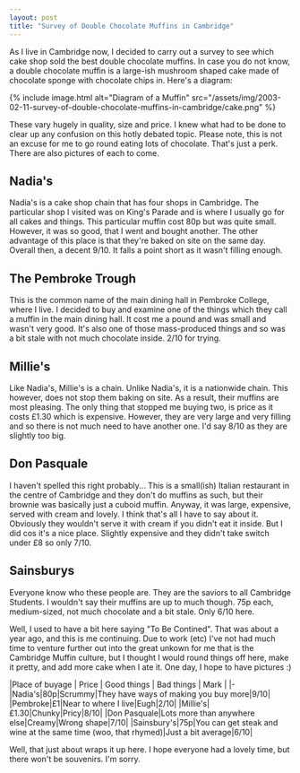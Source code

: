 ```yaml
---
layout: post
title: "Survey of Double Chocolate Muffins in Cambridge"
---
```

As I live in Cambridge now, I decided to carry out a survey to see which cake
shop sold the best double chocolate muffins. In case you do not know, a double
chocolate muffin is a large-ish mushroom shaped cake made of chocolate sponge
with chocolate chips in. Here's a diagram:

{% include image.html alt="Diagram of a Muffin" src="/assets/img/2003-02-11-survey-of-double-chocolate-muffins-in-cambridge/cake.png" %}

These vary hugely in quality, size and price. I knew what had to be done to
clear up any confusion on this hotly debated topic. Please note, this is not
an excuse for me to go round eating lots of chocolate. That's just a perk.
There are also pictures of each to come.

## Nadia's

Nadia's is a cake shop chain that has four shops in Cambridge. The particular
shop I visited was on King's Parade and is where I usually go for all cakes
and things. This particular muffin cost 80p but was quite small. However, it
was so good, that I went and bought another. The other advantage of this place
is that they're baked on site on the same day. Overall then, a decent 9/10. It
falls a point short as it wasn't filling enough.

## The Pembroke Trough

This is the common name of the main dining hall in Pembroke College, where I
live. I decided to buy and examine one of the things which they call a muffin
in the main dining hall. It cost me a pound and was small and wasn't very
good. It's also one of those mass-produced things and so was a bit stale with
not much chocolate inside. 2/10 for trying.

## Millie's

Like Nadia's, Millie's is a chain. Unlike Nadia's, it is a nationwide chain.
This however, does not stop them baking on site. As a result, their muffins
are most pleasing. The only thing that stopped me buying two, is price as it
costs £1.30 which is expensive. However, they are very large and very filling
and so there is not much need to have another one. I'd say 8/10 as they are
slightly too big.

## Don Pasquale

I haven't spelled this right probably... This is a small(ish) Italian
restaurant in the centre of Cambridge and they don't do muffins as such, but
their brownie was basically just a cuboid muffin. Anyway, it was large,
expensive, served with cream and lovely. I think that's all I have to say
about it. Obviously they wouldn't serve it with cream if you didn't eat it
inside. But I did cos it's a nice place. Slightly expensive and they didn't
take switch under £8 so only 7/10.

## Sainsburys

Everyone know who these people are. They are the saviors to all Cambridge
Students. I wouldn't say their muffins are up to much though. 75p each,
medium-sized, not much chocolate and a bit stale. Only 6/10 here.

Well, I used to have a bit here saying "To Be Contined". That was about a year
ago, and this is me continuing. Due to work (etc) I've not had much time to
venture further out into the great unkown for me that is the Cambridge Muffin
culture, but I thought I would round things off here, make it pretty, and add
more cake when I ate it. One day, I hope to have pictures :)

|Place of buyage | Price | Good things | Bad things | Mark | 
|-
|Nadia's|80p|Scrummy|They have ways of making you buy more|9/10|
|Pembroke|£1|Near to where I live|Eugh|2/10|
|Millie's|£1.30|Chunky|Pricy|8/10|
|Don Pasquale|Lots more than anywhere else|Creamy|Wrong shape|7/10|
|Sainsbury's|75p|You can get steak and wine at the same time (woo, that rhymed)|Just a bit average|6/10|

Well, that just about wraps it up here. I hope everyone had a lovely time, but
there won't be souvenirs. I'm sorry.

